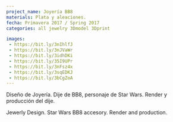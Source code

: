 ```yaml
---
project_name: Joyería BB8
materials: Plata y aleaciones.
fecha: Primavera 2017 / Spring 2017
categories: all jewelry 3Dmodel 3Dprint

images:
 - https://bit.ly/3nIhlfJ
 - https://bit.ly/3nJVaWr
 - https://bit.ly/3idhDKi
 - https://bit.ly/35I9UPr
 - https://bit.ly/3nFsz4x 
 - https://bit.ly/3sqEDKJ
 - https://bit.ly/3bCgZoA
---
```

Diseño de Joyería. Dije de BB8, personaje de Star Wars. Render y producción del dije.


Jewerly Design. Star Wars BB8 accesory. Render and production.
